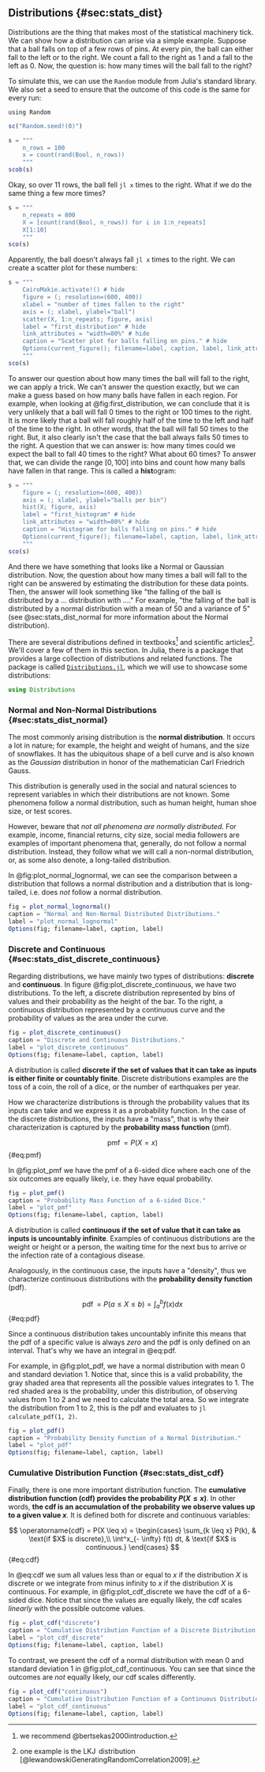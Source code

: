## Distributions {#sec:stats_dist}

Distributions are the thing that makes most of the statistical machinery tick.
We can show how a distribution can arise via a simple example.
Suppose that a ball falls on top of a few rows of pins.
At every pin, the ball can either fall to the left or to the right.
We count a fall to the right as 1 and a fall to the left as 0.
Now, the question is: how many times will the ball fall to the right?

To simulate this, we can use the `Random` module from Julia's standard library.
We also set a seed to ensure that the outcome of this code is the same for every run:

```
using Random
```

```jl
sc("Random.seed!(0)")
```

```jl
s = """
    n_rows = 100
    x = count(rand(Bool, n_rows))
    """
scob(s)
```

Okay, so over 11 rows, the ball fell `jl x` times to the right.
What if we do the same thing a few more times?

```jl
s = """
    n_repeats = 800
    X = [count(rand(Bool, n_rows)) for i in 1:n_repeats]
    X[1:10]
    """
sco(s)
```

Apparently, the ball doesn't always fall `jl x` times to the right.
We can create a scatter plot for these numbers:

```jl
s = """
    CairoMakie.activate!() # hide
    figure = (; resolution=(600, 400))
    xlabel = "number of times fallen to the right"
    axis = (; xlabel, ylabel="ball")
    scatter(X, 1:n_repeats; figure, axis)
    label = "first_distribution" # hide
    link_attributes = "width=80%" # hide
    caption = "Scatter plot for balls falling on pins." # hide
    Options(current_figure(); filename=label, caption, label, link_attributes) # hide
    """
sco(s)
```

To answer our question about how many times the ball will fall to the right, we can apply a trick.
We can't answer the question exactly, but we can make a guess based on how many balls have fallen in each region.
For example, when looking at @fig:first_distribution, we can conclude that it is very unlikely that a ball will fall 0 times to the right or 100 times to the right.
It is more likely that a ball will fall roughly half of the time to the left and half of the time to the right.
In other words, that the ball will fall 50 times to the right.
But, it also clearly isn't the case that the ball always falls 50 times to the right.
A question that we can answer is: how many times could we expect the ball to fall 40 times to the right? What about 60 times?
To answer that, we can divide the range $[0, 100]$ into bins and count how many balls have fallen in that range.
This is called a **hist**ogram:

```jl
s = """
    figure = (; resolution=(600, 400))
    axis = (; xlabel, ylabel="balls per bin")
    hist(X; figure, axis)
    label = "first_histogram" # hide
    link_attributes = "width=80%" # hide
    caption = "Histogram for balls falling on pins." # hide
    Options(current_figure(); filename=label, caption, label, link_attributes) # hide
    """
sco(s)
```

And there we have something that looks like a Normal or Gaussian distribution.
Now, the question about how many times a ball will fall to the right can be answered by estimating the distribution for these data points.
Then, the answer will look something like "the falling of the ball is distributed by a ... distribution with ...."
For example, "the falling of the ball is distributed by a normal distribution with a mean of 50 and a variance of 5" (see @sec:stats_dist_normal for more information about the Normal distribution).

There are several distributions defined in textbooks[^stats_book] and scientific articles[^stats_articles].
We'll cover a few of them in this section.
In Julia, there is a package that provides a large collection of distributions and related functions.
The package is called [`Distributions.jl`](https://juliastats.org/Distributions.jl/dev/), which we will use to showcase some distributions:

[^stats_book]: we recommend @bertsekas2000introduction.
[^stats_articles]: one example is the $\operatorname{LKJ}$ distribution [@lewandowskiGeneratingRandomCorrelation2009].

```julia
using Distributions
```

### Normal and Non-Normal Distributions {#sec:stats_dist_normal}

The most commonly arising distribution is the **normal distribution**.
It occurs a lot in nature; for example, the height and weight of humans, and the size of snowflakes.
It has the ubiquitous shape of a bell curve and is also known as the *Gaussian* distribution in honor of the mathematician Carl Friedrich Gauss.

This distribution is generally used in the social and natural sciences to represent variables in which their distributions are not known.
Some phenomena follow a normal distribution, such as human height, human shoe size, or test scores.

However, beware that *not all phenomena are normally distributed*.
For example, income, financial returns, city size, social media followers are examples of important phenomena that, generally, do not follow a normal distribution.
Instead, they follow what we will call a non-normal distribution, or, as some also denote, a long-tailed distribution.

In @fig:plot_normal_lognormal, we can see the comparison between a distribution that follows a normal distribution and a distribution that is long-tailed, i.e. does *not* follow a normal distribution.

```jl
fig = plot_normal_lognormal()
caption = "Normal and Non-Normal Distributed Distributions."
label = "plot_normal_lognormal"
Options(fig; filename=label, caption, label)
```

### Discrete and Continuous {#sec:stats_dist_discrete_continuous}

Regarding distributions, we have mainly two types of distributions: **discrete** and **continuous**.
In figure @fig:plot_discrete_continuous, we have two distributions.
To the left, a discrete distribution represented by bins of values and their probability as the height of the bar.
To the right, a continuous distribution represented by a continuous curve and the probability of values as the area under the curve.

```jl
fig = plot_discrete_continuous()
caption = "Discrete and Continuous Distributions."
label = "plot_discrete_continuous"
Options(fig; filename=label, caption, label)
```

A distribution is called **discrete if the set of values that it can take as inputs is either finite or countably finite**.
Discrete distributions examples are the toss of a coin, the roll of a dice, or the number of earthquakes per year.

How we characterize distributions is through the probability values that its inputs can take and we express it as a probability function.
In the case of the discrete distributions, the inputs have a "mass", that is why their characterization is captured by the **probability mass function** (pmf).

$$ \operatorname{pmf} = P(X = x) $$ {#eq:pmf}

In @fig:plot_pmf we have the pmf of a 6-sided dice where each one of the six outcomes are equally likely, i.e. they have equal probability.

```jl
fig = plot_pmf()
caption = "Probability Mass Function of a 6-sided Dice."
label = "plot_pmf"
Options(fig; filename=label, caption, label)
```

A distribution is called **continuous if the set of value that it can take as inputs is uncountably infinite**.
Examples of continuous distributions are the weight or height or a person, the waiting time for the next bus to arrive or the infection rate of a contagious disease.

Analogously, in the continuous case, the inputs have a "density", thus we characterize continuous distributions with the **probability density function** (pdf).

$$ \operatorname{pdf} = P(a \leq X \leq b) = \int_a^b f(x) dx $$ {#eq:pdf}

Since a continuous distribution takes uncountably infinite this means that the pdf of a specific value is always *zero* and the pdf is only defined on an interval.
That's why we have an integral in @eq:pdf.

For example, in @fig:plot_pdf, we have a normal distribution with mean 0 and standard deviation 1.
Notice that, since this is a valid probability, the gray shaded area that represents all the possible values integrates to 1.
The red shaded area is the probability, under this distribution, of observing values from 1 to 2 and we need to calculate the total area.
So we integrate the distribution from 1 to 2, this is the pdf and evaluates to `jl calculate_pdf(1, 2)`.

```jl
fig = plot_pdf()
caption = "Probability Density Function of a Normal Distribution."
label = "plot_pdf"
Options(fig; filename=label, caption, label)
```

### Cumulative Distribution Function {#sec:stats_dist_cdf}

Finally, there is one more important distribution function.
The **cumulative distribution function (cdf) provides the probability $P(X \leq x)$**.
In other words, **the cdf is an accumulation of the probability we observe values up to a given value $x$**.
It is defined both for discrete and continuous variables:

$$ \operatorname{cdf} = P(X \leq x) =
 \begin{cases}
 \sum_{k \leq x} P(k), & \text{if $X$  is discrete},\\
 \int^x_{- \infty} f(t) dt, & \text{if $X$ is continuous.}
 \end{cases} $$ {#eq:cdf}

In @eq:cdf we sum all values less than or equal to $x$ if the distribution $X$ is discrete or we integrate from minus infinity to $x$ if the distribution $X$ is continuous.
For example, in @fig:plot_cdf_discrete we have the cdf of a 6-sided dice.
Notice that since the values are equally likely, the cdf scales *linearly* with the possible outcome values.

```jl
fig = plot_cdf("discrete")
caption = "Cumulative Distribution Function of a Discrete Distribution -- 6-sided Dice."
label = "plot_cdf_discrete"
Options(fig; filename=label, caption, label)
```

To contrast, we present the cdf of a normal distribution with mean 0 and standard deviation 1 in @fig:plot_cdf_continuous.
You can see that since the outcomes are *not* equally likely, our cdf scales differently.

```jl
fig = plot_cdf("continuous")
caption = "Cumulative Distribution Function of a Continuous Distribution -- Normal Distribution."
label = "plot_cdf_continuous"
Options(fig; filename=label, caption, label)
```
